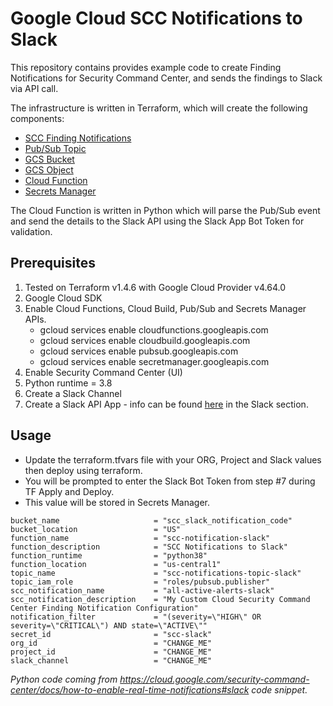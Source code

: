 # Google Cloud SCC Notifications to Slack

This repository contains provides example code to create Finding Notifications for Security Command Center, and sends the findings to Slack via API call.

The infrastructure is written in Terraform, which will create the following components:

- [SCC Finding Notifications](https://cloud.google.com/security-command-center/docs/how-to-notifications)
- [Pub/Sub Topic](https://cloud.google.com/pubsub)
- [GCS Bucket](https://cloud.google.com/storage/docs/creating-buckets)
- [GCS Object](https://cloud.google.com/storage/docs/json_api/v1/objects)
- [Cloud Function](https://cloud.google.com/functions)
- [Secrets Manager](https://cloud.google.com/secret-manager)

The Cloud Function is written in Python which will parse the Pub/Sub event and send the details to the Slack API using the Slack App Bot Token for validation.

## Prerequisites 

1. Tested on Terraform v1.4.6 with Google Cloud Provider v4.64.0
2. Google Cloud SDK
3. Enable Cloud Functions, Cloud Build, Pub/Sub and Secrets Manager APIs.  
   - gcloud services enable cloudfunctions.googleapis.com
   - gcloud services enable cloudbuild.googleapis.com
   - gcloud services enable pubsub.googleapis.com
   - gcloud services enable secretmanager.googleapis.com
4. Enable Security Command Center (UI)
5. Python runtime = 3.8
6. Create a Slack Channel
7. Create a Slack API App - info can be found [here](https://cloud.google.com/security-command-center/docs/how-to-enable-real-time-notifications#setting_up_a_messaging_app) in the Slack section.


## Usage

- Update the terraform.tfvars file with your ORG, Project and Slack values then deploy using terraform.
- You will be prompted to enter the Slack Bot Token from step #7 during TF Apply and Deploy.  
- This value will be stored in Secrets Manager.

```
bucket_name                     = "scc_slack_notification_code"
bucket_location                 = "US"
function_name                   = "scc-notification-slack"
function_description            = "SCC Notifications to Slack"
function_runtime                = "python38"
function_location               = "us-central1"
topic_name                      = "scc-notifications-topic-slack"    
topic_iam_role                  = "roles/pubsub.publisher"
scc_notification_name           = "all-active-alerts-slack"    
scc_notification_description    = "My Custom Cloud Security Command Center Finding Notification Configuration"
notification_filter             = "(severity=\"HIGH\" OR severity=\"CRITICAL\") AND state=\"ACTIVE\""
secret_id                       = "scc-slack"
org_id                          = "CHANGE_ME"
project_id                      = "CHANGE_ME"
slack_channel                   = "CHANGE_ME"
```

*Python code coming from https://cloud.google.com/security-command-center/docs/how-to-enable-real-time-notifications#slack code snippet.*